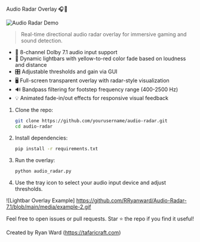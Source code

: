 Audio Radar Overlay 🎧🎯

![Audio Radar Demo]([])

> Real-time directional audio radar overlay for immersive gaming and sound detection.

- 🎤 8-channel Dolby 7.1 audio input support  
- 🎨 Dynamic lightbars with yellow-to-red color fade based on loudness and distance  
- 🎛️ Adjustable thresholds and gain via GUI  
- 🖥️ Full-screen transparent overlay with radar-style visualization  
- 🔊 Bandpass filtering for footstep frequency range (400-2500 Hz)  
- 💡 Animated fade-in/out effects for responsive visual feedback  

1. Clone the repo:

    ```bash
    git clone https://github.com/yourusername/audio-radar.git
    cd audio-radar
    ```

2. Install dependencies:

    ```bash
    pip install -r requirements.txt
    ```

3. Run the overlay:

    ```bash
    python audio_radar.py
    ```

4. Use the tray icon to select your audio input device and adjust thresholds.

![Lightbar Overlay Example] https://github.com/RRyanward/Audio-Radar-7.1/blob/main/media/example-2.gif

Feel free to open issues or pull requests. Star ⭐ the repo if you find it useful!

Created by Ryan Ward (https://tafaricraft.com)
